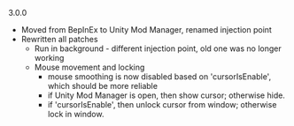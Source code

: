 3.0.0
- Moved from BepInEx to Unity Mod Manager, renamed injection point
- Rewritten all patches
    - Run in background - different injection point, old one was no longer working
    - Mouse movement and locking
        - mouse smoothing is now disabled based on 'cursorIsEnable', which should be more reliable    
        - if Unity Mod Manager is open, then show cursor; otherwise hide.
        - if 'cursorIsEnable', then unlock cursor from window; otherwise lock in window.
